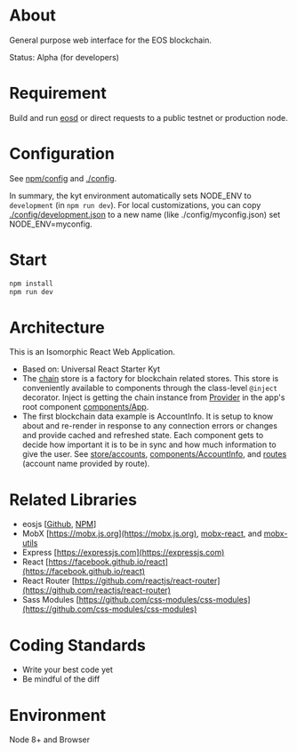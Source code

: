 # About

General purpose web interface for the EOS blockchain.

Status: Alpha (for developers)

# Requirement

Build and run [eosd](https://github.com/eosio/eos) or direct requests to a public testnet or production node.

# Configuration

See [npm/config](http://npmjs.com/package/config) and [./config](./config).

In summary, the kyt environment automatically sets NODE_ENV to `development`
(in `npm run dev`).  For local customizations, you can copy [./config/development.json](./config/development.json)
to a new name (like ./config/myconfig.json) set NODE_ENV=myconfig.

# Start

```bash
npm install
npm run dev
```

# Architecture

This is an Isomorphic React Web Application.

* Based on: Universal React Starter Kyt
* The [chain](src/store/chain.js) store is a factory for blockchain related stores.  This store is conveniently available to components through the class-level `@inject` decorator.  Inject is getting the chain instance from [Provider](https://www.npmjs.com/package/mobx-react#provider-and-inject) in the app's root component [components/App](src/components/App/index.js).
* The first blockchain data example is AccountInfo.  It is setup to know about and re-render in response to any connection errors or changes and provide cached and refreshed state.  Each component gets to decide how important it is to be in sync and how much information to give the user.  See [store/accounts](src/store/accounts.js), [components/AccountInfo](src/components/AccountInfo/index.js), and [routes](src/routes/index.js) (account name provided by route).

# Related Libraries

* eosjs [[Github](https://github.com/eosjs/eosjs), [NPM](https://www.npmjs.org/package/eosjs)]
* MobX [https://mobx.js.org](https://mobx.js.org), [mobx-react](https://www.npmjs.com/package/mobx-react), and [mobx-utils](https://github.com/mobxjs/mobx-utils)
* Express [https://expressjs.com](https://expressjs.com)
* React [https://facebook.github.io/react](https://facebook.github.io/react)
* React Router [https://github.com/reactjs/react-router](https://github.com/reactjs/react-router)
* Sass Modules [https://github.com/css-modules/css-modules](https://github.com/css-modules/css-modules)

# Coding Standards

* Write your best code yet
* Be mindful of the diff

# Environment

Node 8+ and Browser
